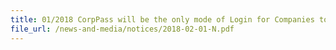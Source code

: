 ```yaml
---
title: 01/2018 CorpPass will be the only mode of Login for Companies to Transact with Singapore Customs From Q3 2018 
file_url: /news-and-media/notices/2018-02-01-N.pdf
---
```

